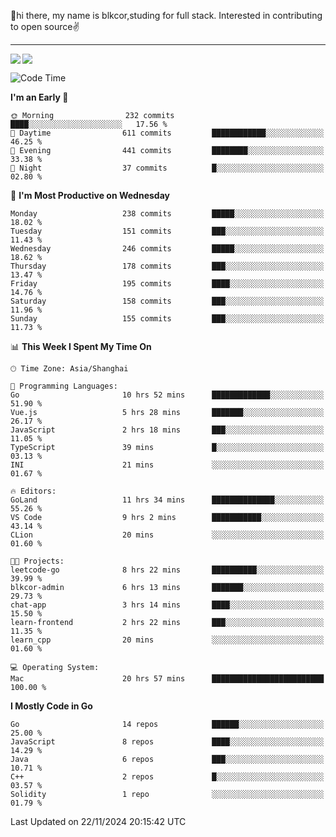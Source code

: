 👋hi there, my name is blkcor,studing for full stack.
Interested in contributing to open source✌️

<hr/>

![](https://github-readme-stats.vercel.app/api?username=blkcor)
<a href="https://github.com/blkcor/github-readme-stats">
    <img align="left" src="https://github-readme-stats.vercel.app/api/top-langs/?username=blkcor&hide=jupyter%20notebook,shaderlab,tex,c%23&langs_count=9" />
</a>


<!--START_SECTION:waka-->
![Code Time](http://img.shields.io/badge/Code%20Time-1%2C448%20hrs%2050%20mins-blue)

**I'm an Early 🐤** 

```text
🌞 Morning                232 commits         ████░░░░░░░░░░░░░░░░░░░░░   17.56 % 
🌆 Daytime                611 commits         ████████████░░░░░░░░░░░░░   46.25 % 
🌃 Evening                441 commits         ████████░░░░░░░░░░░░░░░░░   33.38 % 
🌙 Night                  37 commits          █░░░░░░░░░░░░░░░░░░░░░░░░   02.80 % 
```
📅 **I'm Most Productive on Wednesday** 

```text
Monday                   238 commits         █████░░░░░░░░░░░░░░░░░░░░   18.02 % 
Tuesday                  151 commits         ███░░░░░░░░░░░░░░░░░░░░░░   11.43 % 
Wednesday                246 commits         █████░░░░░░░░░░░░░░░░░░░░   18.62 % 
Thursday                 178 commits         ███░░░░░░░░░░░░░░░░░░░░░░   13.47 % 
Friday                   195 commits         ████░░░░░░░░░░░░░░░░░░░░░   14.76 % 
Saturday                 158 commits         ███░░░░░░░░░░░░░░░░░░░░░░   11.96 % 
Sunday                   155 commits         ███░░░░░░░░░░░░░░░░░░░░░░   11.73 % 
```


📊 **This Week I Spent My Time On** 

```text
🕑︎ Time Zone: Asia/Shanghai

💬 Programming Languages: 
Go                       10 hrs 52 mins      █████████████░░░░░░░░░░░░   51.90 % 
Vue.js                   5 hrs 28 mins       ███████░░░░░░░░░░░░░░░░░░   26.17 % 
JavaScript               2 hrs 18 mins       ███░░░░░░░░░░░░░░░░░░░░░░   11.05 % 
TypeScript               39 mins             █░░░░░░░░░░░░░░░░░░░░░░░░   03.13 % 
INI                      21 mins             ░░░░░░░░░░░░░░░░░░░░░░░░░   01.67 % 

🔥 Editors: 
GoLand                   11 hrs 34 mins      ██████████████░░░░░░░░░░░   55.26 % 
VS Code                  9 hrs 2 mins        ███████████░░░░░░░░░░░░░░   43.14 % 
CLion                    20 mins             ░░░░░░░░░░░░░░░░░░░░░░░░░   01.60 % 

🐱‍💻 Projects: 
leetcode-go              8 hrs 22 mins       ██████████░░░░░░░░░░░░░░░   39.99 % 
blkcor-admin             6 hrs 13 mins       ███████░░░░░░░░░░░░░░░░░░   29.73 % 
chat-app                 3 hrs 14 mins       ████░░░░░░░░░░░░░░░░░░░░░   15.50 % 
learn-frontend           2 hrs 22 mins       ███░░░░░░░░░░░░░░░░░░░░░░   11.35 % 
learn_cpp                20 mins             ░░░░░░░░░░░░░░░░░░░░░░░░░   01.60 % 

💻 Operating System: 
Mac                      20 hrs 57 mins      █████████████████████████   100.00 % 
```

**I Mostly Code in Go** 

```text
Go                       14 repos            ██████░░░░░░░░░░░░░░░░░░░   25.00 % 
JavaScript               8 repos             ████░░░░░░░░░░░░░░░░░░░░░   14.29 % 
Java                     6 repos             ███░░░░░░░░░░░░░░░░░░░░░░   10.71 % 
C++                      2 repos             █░░░░░░░░░░░░░░░░░░░░░░░░   03.57 % 
Solidity                 1 repo              ░░░░░░░░░░░░░░░░░░░░░░░░░   01.79 % 
```




 Last Updated on 22/11/2024 20:15:42 UTC
<!--END_SECTION:waka-->


